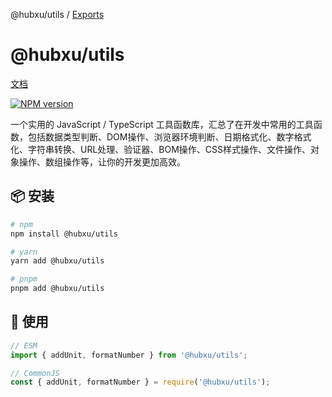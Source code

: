 @hubxu/utils / [Exports](modules.md)

# @hubxu/utils

[文档](docs/modules.md)

[![NPM version](https://img.shields.io/npm/v/@hubxu/utils?color=a1b858&label=)](https://www.npmjs.com/package/@hubxu/utils)

一个实用的 JavaScript / TypeScript 工具函数库，汇总了在开发中常用的工具函数，包括数据类型判断、DOM操作、浏览器环境判断、日期格式化、数字格式化、字符串转换、URL处理、验证器、BOM操作、CSS样式操作、文件操作、对象操作、数组操作等，让你的开发更加高效。

## 📦 安装

```bash
# npm
npm install @hubxu/utils

# yarn
yarn add @hubxu/utils

# pnpm
pnpm add @hubxu/utils
```

## 🚀 使用

```ts
// ESM
import { addUnit, formatNumber } from '@hubxu/utils';

// CommonJS
const { addUnit, formatNumber } = require('@hubxu/utils');
```
